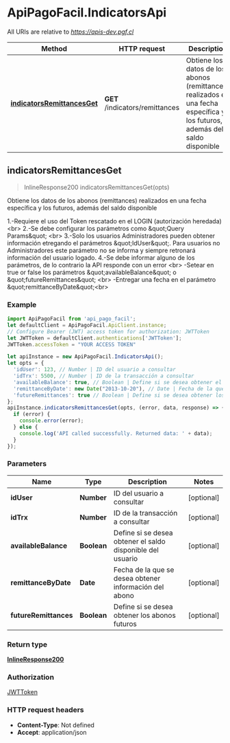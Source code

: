 # ApiPagoFacil.IndicatorsApi

All URIs are relative to *https://apis-dev.pgf.cl*

Method | HTTP request | Description
------------- | ------------- | -------------
[**indicatorsRemittancesGet**](IndicatorsApi.md#indicatorsRemittancesGet) | **GET** /indicators/remittances | Obtiene los datos de los abonos (remittances) realizados en una fecha específica y los futuros, además del saldo disponible



## indicatorsRemittancesGet

> InlineResponse200 indicatorsRemittancesGet(opts)

Obtiene los datos de los abonos (remittances) realizados en una fecha específica y los futuros, además del saldo disponible

1.-Requiere el uso del Token rescatado en el LOGIN (autorización heredada) &lt;br&gt; 2.-Se debe configurar los parámetros como \&quot;Query Params\&quot; &lt;br&gt; 3.-Solo los usuarios Administradores pueden obtener información etregando el parámetros \&quot;IdUser\&quot;. Para usuarios no Administradores este parámetro no se informa y siempre retronará información del usuario logado. 4.-Se debe informar alguno de los parámetros, de lo contrario la API responde con un error &lt;br&gt;     -Setear en true or false los parámetros \&quot;availableBalance\&quot; o \&quot;futureRemittances\&quot; &lt;br&gt;     -Entregar una fecha en el parámetro \&quot;remittanceByDate\&quot;&lt;br&gt;     

### Example

```javascript
import ApiPagoFacil from 'api_pago_facil';
let defaultClient = ApiPagoFacil.ApiClient.instance;
// Configure Bearer (JWT) access token for authorization: JWTToken
let JWTToken = defaultClient.authentications['JWTToken'];
JWTToken.accessToken = "YOUR ACCESS TOKEN"

let apiInstance = new ApiPagoFacil.IndicatorsApi();
let opts = {
  'idUser': 123, // Number | ID del usuario a consultar
  'idTrx': 5500, // Number | ID de la transacción a consultar
  'availableBalance': true, // Boolean | Define si se desea obtener el saldo disponible del usuario
  'remittanceByDate': new Date("2013-10-20"), // Date | Fecha de la que se desea obtener información del abono
  'futureRemittances': true // Boolean | Define si se desea obtener los abonos futuros
};
apiInstance.indicatorsRemittancesGet(opts, (error, data, response) => {
  if (error) {
    console.error(error);
  } else {
    console.log('API called successfully. Returned data: ' + data);
  }
});
```

### Parameters


Name | Type | Description  | Notes
------------- | ------------- | ------------- | -------------
 **idUser** | **Number**| ID del usuario a consultar | [optional] 
 **idTrx** | **Number**| ID de la transacción a consultar | [optional] 
 **availableBalance** | **Boolean**| Define si se desea obtener el saldo disponible del usuario | [optional] 
 **remittanceByDate** | **Date**| Fecha de la que se desea obtener información del abono | [optional] 
 **futureRemittances** | **Boolean**| Define si se desea obtener los abonos futuros | [optional] 

### Return type

[**InlineResponse200**](InlineResponse200.md)

### Authorization

[JWTToken](../README.md#JWTToken)

### HTTP request headers

- **Content-Type**: Not defined
- **Accept**: application/json

